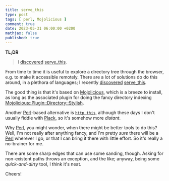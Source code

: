 ```yaml
---
title: serve_this
type: post
tags: [ perl, Mojolicious ]
comment: true
date: 2023-05-31 06:00:00 +0200
mathjax: false
published: true
---
```


**TL;DR**

> I [discovered][] [serve\_this][serve-this].

From time to time it is useful to explore a directory tree through the
browser, e.g. to make it accessible remotely. There are a lot of solutions
do do this around, in a plethora of languages; I recently [discovered][]
[serve\_this][serve-this].

The good thing is that it's based on [Mojolicious][], which is a breeze to
install, as long as the associated plugin for doing the fancy directory
indexing [Mojolicious::Plugin::Directory::Stylish][].

Another [Perl][]-based alternative is [`http_this`][], although these days I
don't usually fiddle with [Plack][], so it's somehow more *distant*. 

Why [Perl][], you might wonder, when there might be better tools to do this?
Well, I'm not really after anything fancy, and I'm pretty *sure* there will
be a [Perl][] wherever I go, or that I can bring it there with little
effort. So it's really a no-brainer for me.

There are some sharp edges that can use some sanding, though. Asking for
non-existent paths throws an exception, and the like; anyway, being some
*quick-and-dirty* tool, I think it's neat.

Cheers!

[Perl]: https://www.perl.org/
[discovered]: https://www.reddit.com/r/perl/comments/13lh3xl/serve_this_a_mojo_based_alternative_to_http_this/
[serve-this]: https://gist.github.com/lbe/1b0de949e14300ffa52bd9f1c6896895
[Mojolicious]: https://metacpan.org/pod/Mojolicious
[Mojolicious::Plugin::Directory::Stylish]: https://metacpan.org/pod/Mojolicious::Plugin::Directory::Stylish
[`http_this`]: https://metacpan.org/pod/http_this
[Plack]: https://metacpan.org/pod/Plack
